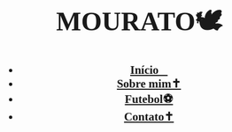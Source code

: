 <!DOCTYPE html>
<html lang="pt-br">
<head>
  <meta charset="UTF-8">
  <meta name="viewport" content="width=device-width, initial-scale=1.0">
  <link rel="stylesheet" href="style.css">
  <link rel="stylesheet" href="https://fonts.googleapis.com/css?family=Roboto">
  <title>MENU</title>
</head>
<body>
  <h1>
    <p align="center">
        <FONT FACE="Garamond"><font size="300px">MOURATO🕊</font>
    </p>
  </h1>
  <h2>
    <header>
      <nav class="menu">
        <ul>
          <li><a href target="_blank">Início📌</a></li>
          <li><a href="file:///C:/Users/User/Downloads/html.html" target="_blank">Sobre mim✝</a></li>
          <li><a href target="_blank">Futebol⚽</a></li>
          <li><a href target="_blank">Contato✝</a></li>
        </ul>
      </nav>
    </header>
  </h2>
  <div class="fundo">
    <img src="" alt="">
  </div>
</body>
</html>

